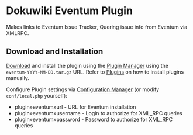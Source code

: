 # Dokuwiki Eventum Plugin

Makes links to Eventum Issue Tracker, Quering issue info from Eventum via XMLRPC.

## Download and Installation

[Download] and install the plugin using the [Plugin Manager] using the `eventum-YYYY-MM-DD.tar.gz` URL.
Refer to [Plugins] on how to install plugins manually.

Configure Plugin settings via [Configuration Manager] (or modify `conf/local.php` yourself):

- plugin»eventum»url - URL for Eventum installation
- plugin»eventum»username - Login to authorize for XML_RPC queries
- plugin»eventum»password - Password to authorize for XML_RPC queries

[Configuration Manager]: https://www.dokuwiki.org/plugin:config
[Download]: https://github.com/eventum/dokuwiki-plugin-eventum/releases/latest
[Plugin Manager]: https://www.dokuwiki.org/plugin:plugin
[Plugins]: https://www.dokuwiki.org/plugins
